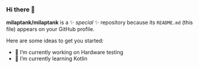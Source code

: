 ### Hi there 👋


**milaptank/milaptank** is a ✨ _special_ ✨ repository because its `README.md` (this file) appears on your GitHub profile.

Here are some ideas to get you started:

- 🔭 I’m currently working on Hardware testing
- 🌱 I’m currently learning Kotlin



